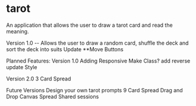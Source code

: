 # tarot

An application that allows the user to draw a tarot card and read the meaning.

Version 1.0 -- Allows the user to draw a random card, shuffle the deck and sort the deck into suits
Update
**Move Buttons

Planned Features:
Version 1.0
    Adding Responsive
    Make Class?
    add reverse
    update Style

Version 2.0
    3 Card Spread

Future Versions
    Design your own tarot prompts
    9 Card Spread
    Drag and Drop Canvas Spread
    Shared sessions